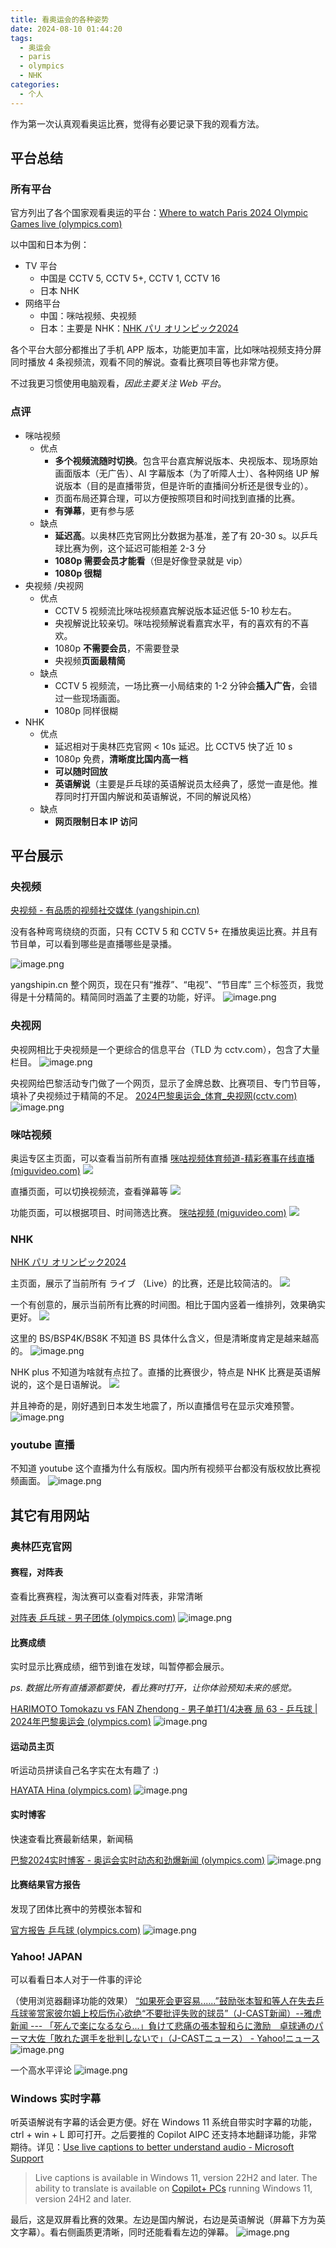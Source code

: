 ```yaml
---
title: 看奥运会的各种姿势
date: 2024-08-10 01:44:20
tags:
  - 奥运会
  - paris
  - olympics
  - NHK
categories:
  - 个人
---
```

作为第一次认真观看奥运比赛，觉得有必要记录下我的观看方法。

## 平台总结

### 所有平台

官方列出了各个国家观看奥运的平台：[Where to watch Paris 2024 Olympic Games live (olympics.com)](https://olympics.com/en/paris-2024/where-to-watch-olympic-games-live)

以中国和日本为例：

- TV 平台
  - 中国是 CCTV 5, CCTV 5+, CCTV 1, CCTV 16
  - 日本 NHK
- 网络平台
  - 中国：咪咕视频、央视频
  - 日本：主要是 NHK：[NHK パリ オリンピック2024](https://www3.nhk.or.jp/sports/olympics/)

各个平台大部分都推出了手机 APP 版本，功能更加丰富，比如咪咕视频支持分屏同时播放 4 条视频流，观看不同的解说。查看比赛项目等也非常方便。

不过我更习惯使用电脑观看，*因此主要关注 Web 平台*。

### 点评

- 咪咕视频
  - 优点
    - **多个视频流随时切换**。包含平台嘉宾解说版本、央视版本、现场原始画面版本（无广告）、AI 字幕版本（为了听障人士）、各种网络 UP 解说版本（目的是直播带货，但是许昕的直播间分析还是很专业的）。
    - 页面布局还算合理，可以方便按照项目和时间找到直播的比赛。
    - **有弹幕**，更有参与感
  - 缺点
    - **延迟高**。以奥林匹克官网比分数据为基准，差了有 20-30 s。以乒乓球比赛为例，这个延迟可能相差 2-3 分
    - **1080p 需要会员才能看**（但是好像登录就是 vip）
    - **1080p 很糊**
- 央视频 /央视网
  - 优点
    - CCTV 5 视频流比咪咕视频嘉宾解说版本延迟低 5-10 秒左右。
    - 央视解说比较亲切。咪咕视频解说看嘉宾水平，有的喜欢有的不喜欢。
    - 1080p **不需要会员**，不需要登录
    - 央视频**页面最精简**
  - 缺点
    - CCTV 5 视频流，一场比赛一小局结束的 1-2 分钟会**插入广告**，会错过一些现场画面。
    - 1080p 同样很糊
- NHK
  - 优点
    - 延迟相对于奥林匹克官网 < 10s 延迟。比 CCTV5 快了近 10 s
    - 1080p 免费，**清晰度比国内高一档**
    - **可以随时回放**
    - **英语解说**（主要是乒乓球的英语解说员太经典了，感觉一直是他。推荐同时打开国内解说和英语解说，不同的解说风格）
  - 缺点
    - **网页限制日本 IP 访问**

<!-- more -->

## 平台展示

### 央视频

[央视频 - 有品质的视频社交媒体 (yangshipin.cn)](https://www.yangshipin.cn/tv/home?pid=600001818)

没有各种弯弯绕绕的页面，只有 CCTV 5 和 CCTV 5+ 在播放奥运比赛。并且有节目单，可以看到哪些是直播哪些是录播。

![image.png](https://raw.githubusercontent.com/TheRainstorm/.image-bed/main/20240810011053.png)

yangshipin.cn 整个网页，现在只有“推荐”、“电视”、“节目库” 三个标签页，我觉得是十分精简的。精简同时涵盖了主要的功能，好评。
![image.png](https://raw.githubusercontent.com/TheRainstorm/.image-bed/main/20240810012754.png)

### 央视网

央视网相比于央视频是一个更综合的信息平台（TLD 为 cctv.com），包含了大量栏目。
![image.png](https://raw.githubusercontent.com/TheRainstorm/.image-bed/main/20240810013050.png)

央视网给巴黎活动专门做了一个网页，显示了金牌总数、比赛项目、专门节目等，填补了央视频过于精简的不足。
[2024巴黎奥运会_体育_央视网(cctv.com)](https://sports.cctv.com/Paris2024/index.shtml)
![image.png](https://raw.githubusercontent.com/TheRainstorm/.image-bed/main/20240810012129.png)

### 咪咕视频

奥运专区主页面，可以查看当前所有直播
[咪咕视频体育频道-精彩赛事在线直播 (miguvideo.com)](https://www.miguvideo.com/p/home/b37fce0673824257af2f4f0d0eee3d8f?from=migu&token=)
![](https://raw.githubusercontent.com/TheRainstorm/.image-bed/main/20240809164311.png)

直播页面，可以切换视频流，查看弹幕等
![](https://raw.githubusercontent.com/TheRainstorm/.image-bed/main/20240809164628.png)

功能页面，可以根据项目、时间筛选比赛。
[咪咕视频 (miguvideo.com)](https://www.miguvideo.com/mgs/website/prd/parisOlympicSchedule.html)
![](https://raw.githubusercontent.com/TheRainstorm/.image-bed/main/20240809164202.png)

### NHK

[NHK パリ オリンピック2024](https://www3.nhk.or.jp/sports/olympics/)

主页面，展示了当前所有 ライブ （Live）的比赛，还是比较简洁的。
![](https://raw.githubusercontent.com/TheRainstorm/.image-bed/main/20240809164047.png)

一个有创意的，展示当前所有比赛的时间图。相比于国内竖着一维排列，效果确实更好。
![](https://raw.githubusercontent.com/TheRainstorm/.image-bed/main/20240809164029.png)

这里的 BS/BSP4K/BS8K 不知道 BS 具体什么含义，但是清晰度肯定是越来越高的。
![image.png](https://raw.githubusercontent.com/TheRainstorm/.image-bed/main/20240810002448.png)

NHK plus 不知道为啥就有点拉了。直播的比赛很少，特点是 NHK 比赛是英语解说的，这个是日语解说。
![](https://raw.githubusercontent.com/TheRainstorm/.image-bed/main/20240809163921.png)

并且神奇的是，刚好遇到日本发生地震了，所以直播信号在显示灾难预警。
![image.png](https://raw.githubusercontent.com/TheRainstorm/.image-bed/main/20240810010652.png)

### youtube 直播

不知道 youtube 这个直播为什么有版权。国内所有视频平台都没有版权放比赛视频画面。
![image.png](https://raw.githubusercontent.com/TheRainstorm/.image-bed/main/20240805023747.png)

## 其它有用网站

### 奥林匹克官网

#### 赛程，对阵表

查看比赛赛程，淘汰赛可以查看对阵表，非常清晰

[对阵表 乒乓球 - 男子团体 (olympics.com)](https://olympics.com/zh/paris-2024/bracket/table-tennis/men-s-team)
![image.png](https://raw.githubusercontent.com/TheRainstorm/.image-bed/main/20240810002716.png)

#### 比赛成绩

实时显示比赛成绩，细节到谁在发球，叫暂停都会展示。

*ps. 数据比所有直播源都要快，看比赛时打开，让你体验预知未来的感觉。*

[HARIMOTO Tomokazu vs FAN Zhendong - 男子单打1/4决赛 局 63 - 乒乓球 | 2024年巴黎奥运会 (olympics.com)](https://olympics.com/zh/paris-2024/results/table-tennis/men-s-singles/qfnl000400--)
![image.png](https://raw.githubusercontent.com/TheRainstorm/.image-bed/main/20240810004422.png)

#### 运动员主页

听运动员拼读自己名字实在太有趣了 :)

[HAYATA Hina (olympics.com)](https://olympics.com/zh/paris-2024/athlete/hina-hayata_1931100)
![image.png](https://raw.githubusercontent.com/TheRainstorm/.image-bed/main/20240810004040.png)

#### 实时博客

快速查看比赛最新结果，新闻稿

[巴黎2024实时博客 - 奥运会实时动态和劲爆新闻 (olympics.com)](https://olympics.com/zh/paris-2024/live-updates)
![image.png](https://raw.githubusercontent.com/TheRainstorm/.image-bed/main/20240810003329.png)

#### 比赛结果官方报告

发现了团体比赛中的劳模张本智和

[官方报告 乒乓球 (olympics.com)](https://olympics.com/zh/paris-2024/reports/table-tennis/men-s-team)
![image.png](https://raw.githubusercontent.com/TheRainstorm/.image-bed/main/20240810003135.png)

### Yahoo! JAPAN

可以看看日本人对于一件事的评论

（使用浏览器翻译功能的效果）
[“如果死会更容易......”鼓励张本智和等人在失去乒乓球鉴赏家彼尔姆上校后伤心欲绝“不要批评失败的球员”（J-CAST新闻）--雅虎新闻 --- 「死んで楽になるなら...」負けて悲痛の張本智和らに激励　卓球通のパーマ大佐「敗れた選手を批判しないで」（J-CASTニュース） - Yahoo!ニュース](https://news.yahoo.co.jp/articles/88dc445637d78490e6aad4b77a06250810316101)
![image.png](https://raw.githubusercontent.com/TheRainstorm/.image-bed/main/20240810005510.png)

一个高水平评论
![image.png](https://raw.githubusercontent.com/TheRainstorm/.image-bed/main/20240810005602.png)

### Windows 实时字幕

听英语解说有字幕的话会更方便。好在 Windows 11 系统自带实时字幕的功能，ctrl + win + L 即可打开。之后要推的 Copilot AIPC 还支持本地翻译功能，非常期待。详见：[Use live captions to better understand audio - Microsoft Support](https://support.microsoft.com/en-us/windows/use-live-captions-to-better-understand-audio-b52da59c-14b8-4031-aeeb-f6a47e6055df)

> Live captions is available in Windows 11, version 22H2 and later. The ability to translate is available on [Copilot+ PCs](https://aka.ms/copilotpluspcs) running Windows 11, version 24H2 and later.

最后，这是双屏看比赛的效果。左边是国内解说，右边是英语解说（屏幕下方为英文字幕）。看右侧画质更清晰，同时还能看看左边的弹幕。
![image.png](https://raw.githubusercontent.com/TheRainstorm/.image-bed/main/20240810020828.png)
